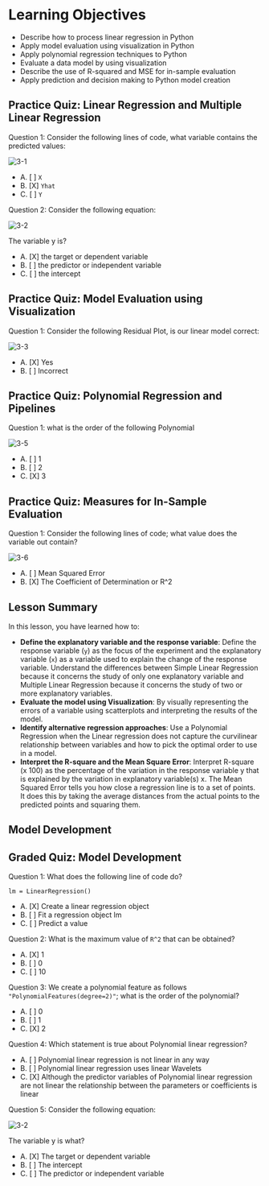 # Learning Objectives

* Describe how to process linear regression in Python
* Apply model evaluation using visualization in Python
* Apply polynomial regression techniques to Python
* Evaluate a data model by using visualization
* Describe the use of R-squared and MSE for in-sample evaluation
* Apply prediction and decision making to Python model creation

## Practice Quiz: Linear Regression and Multiple Linear Regression

Question 1: Consider the following lines of code, what variable contains the predicted values:

![3-1](https://user-images.githubusercontent.com/17474099/118960042-2cd52880-b963-11eb-85b9-28fd3c9c484e.png)

- A. [ ] ```X```
- B. [X] ```Yhat```
- C. [ ] ```Y```

Question 2: Consider the following equation:

![3-2](https://user-images.githubusercontent.com/17474099/118961442-9d307980-b964-11eb-8c6c-e700c234dec6.png)

The variable y is?

- A. [X] the target or dependent variable
- B. [ ] the predictor or independent variable
- C. [ ] the intercept

## Practice Quiz: Model Evaluation using Visualization

Question 1: Consider the following Residual Plot, is our linear model correct:

![3-3](https://user-images.githubusercontent.com/17474099/118967171-acb2c100-b96a-11eb-8c53-ce1907489bff.png)

- A. [X] Yes
- B. [ ] Incorrect

## Practice Quiz: Polynomial Regression and Pipelines

Question 1: what is the order of the following Polynomial

![3-5](https://user-images.githubusercontent.com/17474099/118983791-189e2500-b97d-11eb-810f-f85643a9cdae.png)

- A. [ ] 1
- B. [ ] 2
- C. [X] 3

## Practice Quiz: Measures for In-Sample Evaluation

Question 1: Consider the following lines of code; what value does the variable out contain?

![3-6](https://user-images.githubusercontent.com/17474099/118988127-353c5c00-b981-11eb-90de-468f8efd67c3.png)

- A. [ ] Mean Squared Error
- B. [X] The Coefficient of Determination or R^2

## Lesson Summary

In this lesson, you have learned how to:

* **Define the explanatory variable and the response variable**: Define the response variable (```y```) as the focus of the experiment and the explanatory variable (```x```) as a variable used to explain the change of the response variable. Understand the differences between Simple Linear Regression because it concerns the study of only one explanatory variable and Multiple Linear Regression because it concerns the study of two or more explanatory variables.
* **Evaluate the model using Visualization**: By visually representing the errors of a variable using scatterplots and interpreting the results of the model.
* **Identify alternative regression approaches**: Use a Polynomial Regression when the Linear regression does not capture the curvilinear relationship between variables and how to pick the optimal order to use in a model.
* **Interpret the R-square and the Mean Square Error**: Interpret R-square (x 100) as the percentage of the variation in the response variable y  that is explained by the variation in explanatory variable(s) x. The Mean Squared Error tells you how close a regression line is to a set of points. It does this by taking the average distances from the actual points to the predicted points and squaring them.

## Model Development


## Graded Quiz: Model Development

Question 1: What does the following line of code do?

```
lm = LinearRegression()
```

- A. [X] Create a linear regression object
- B. [ ] Fit a regression object lm
- C. [ ] Predict a value

Question 2: What is the maximum value of ```R^2``` that can be obtained?

- A. [X] 1
- B. [ ] 0
- C. [ ] 10

Question 3: We create a polynomial feature as follows ```"PolynomialFeatures(degree=2)"```; what is the order of the polynomial?

- A. [ ] 0
- B. [ ] 1
- C. [X] 2

Question 4: Which statement is true about Polynomial linear regression?

- A. [ ] Polynomial linear regression is not linear in any way
- B. [ ] Polynomial linear regression uses linear Wavelets
- C. [X] Although the predictor variables of Polynomial linear regression are not linear the relationship between the parameters or coefficients is linear

Question 5: Consider the following equation:

![3-2](https://user-images.githubusercontent.com/17474099/119483275-152be480-bd55-11eb-8652-0a68fc0d09aa.png)

The variable y is what?

- A. [X] The target or dependent variable
- B. [ ] The intercept
- C. [ ] The predictor or independent variable
